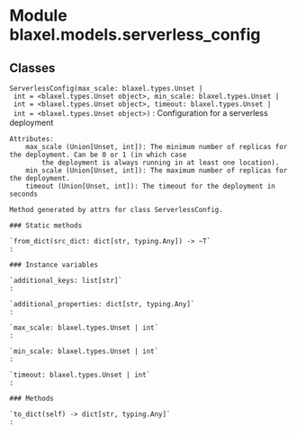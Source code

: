 Module blaxel.models.serverless_config
======================================

Classes
-------

`ServerlessConfig(max_scale: blaxel.types.Unset | int = <blaxel.types.Unset object>, min_scale: blaxel.types.Unset | int = <blaxel.types.Unset object>, timeout: blaxel.types.Unset | int = <blaxel.types.Unset object>)`
:   Configuration for a serverless deployment
    
    Attributes:
        max_scale (Union[Unset, int]): The minimum number of replicas for the deployment. Can be 0 or 1 (in which case
            the deployment is always running in at least one location).
        min_scale (Union[Unset, int]): The maximum number of replicas for the deployment.
        timeout (Union[Unset, int]): The timeout for the deployment in seconds
    
    Method generated by attrs for class ServerlessConfig.

    ### Static methods

    `from_dict(src_dict: dict[str, typing.Any]) ‑> ~T`
    :

    ### Instance variables

    `additional_keys: list[str]`
    :

    `additional_properties: dict[str, typing.Any]`
    :

    `max_scale: blaxel.types.Unset | int`
    :

    `min_scale: blaxel.types.Unset | int`
    :

    `timeout: blaxel.types.Unset | int`
    :

    ### Methods

    `to_dict(self) ‑> dict[str, typing.Any]`
    :